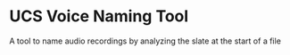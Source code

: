 # UCS Voice Naming Tool
A tool to name audio recordings by analyzing the slate at the start of a file

